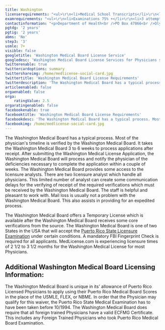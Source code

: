 ```yaml
---
title: Washington
licenserequirements: "<ul>\r\n<li>Medical School Transcripts</li>\r\n<li>All Privileges for past 5 years</li>\r\n<li>FSMB Board Action</li>\r\n<li>All State Medical Licenses (past/present)</li>\r\n<li>All National/State Examination Scores</li>\r\n<li>ECFMG Certification (Required for IMG's)</li>\r\n<li>AMA / AOA Profile</li>\r\n<li>Internship/Residency/Fellowships</li>\r\n</ul>"
examrequirements: "<ul>\r\n<li>Examinations 75% +</li>\r\n<li>3 attempt limit - USMLE Step 3</li>\r\n<li>7+ year limit - USMLE</li>\r\n<li>2 year PGY for USA Grads</li>\r\n<li>2 years PGY for Non-USA Grads</li>\r\n<li>State Exam Accepted if Pre-1975</li>\r\n<li>No SPEX Exam Requirement</li>\r\n</ul>"
contactinformation: "<p>Department of Health<br />PO Box 47866<br />Olympia, WA 98504<br />Phone: (360) 236-2750<br />Fax: (360) 236-2795</p>\r\n<p><a href=\"https://www.doh.wa.gov/\">www.doh.wa.gov</a></p>"
pgtdg: '2 years'
pgtig: '2 years'
abms: 'No'
step3: '3'
usmle: 7+
visible: false
googletitle: 'Washington Medical Board License Service'
googledesc: 'Washington Medical Board License Services for Physicians seeking a professional, expedited licensure process while applying to the Washington Medical Board'
twitterenable: true
twittercardoptions: summary
twittershareimg: /home/medlicense-social-card.jpg
twittertitle: 'Washington Medical Board License Requirements'
twitterdescription: 'The Washington Medical Board has a typical process. Most of the physician''s timeline is verified by the Washington Medical Board and it takes them 3 to 6 weeks to process applications after receipt. Licensure usually takes 2 1/2 to 3 1/2 months for most Physicians.'
articleenabled: false
orgaenabled: false
orga:
    ratingValue: 2.5
orgaratingenabled: false
facebookenable: true
facebooktitle: 'Washington Medical Board License Requirements'
facebookdesc: 'The Washington Medical Board has a typical process. Most of the physician''s timeline is verified by the Washington Medical Board and it takes them 3 to 6 weeks to process applications after receipt. Licensure usually takes 2 1/2 to 3 1/2 months for most Physicians.'
facebookimg: /home/medlicense-social-card.jpg
---
```


<p>The Washington Medical Board has a typical process. Most of the physician's timeline is verified by the Washington Medical Board. It takes the Washington Medical Board 3 to 6 weeks to process applications after receipt. After submitting the Washington Medical License Application, the Washington Medical Board will process and notify the physician of the deficiencies necessary to complete the application within a couple of weeks. The Washington Medical Board provides some access to the licensure analysts. There are two licensure analyst which handle all physicians. This limited number of analyst can create some communication delays for the verifying of receipt of the required verifications which must be received by the Washington Medical Board. The staff is helpful and pleasant to work with. Mail loss is usually not a problem with the Washington Medical Board. This also assists in providing for an expedited process.</p>
<p>The Washington Medical Board offers a Temporary License which is available after the Washington Medical Board receives some core verifications from the source. The Washington Medical Board is one of two States in the USA that will accept the <a href="../../licensure-information/state-licensure-requirements/puerto-rico">Puerto Rico State Licensure Examination</a> under certain conditions. A mandatory FBI Fingerprint Check is required for all applicants. MedLicense.com is experiencing licensure times of 2 1/2 to 3 1/2 months for the Washington Medical License for most Physicians.</p>
<h2 id="mcetoc_1ce9n3b220">Additional Washington Medical Board Licensing Information:</h2>
<p>The Washington Medical Board is unique in its' allowance of Puerto Rico Licensed Physicians to apply using their Puerto Rico Medical Board Scores in the place of the USMLE, FLEX, or NBME. In order that the Physician may qualify for this waiver, the Puerto Rico State Medical Examination has to have been taken before 10/1994. The Washington Medical Board does require that all foreign trained Physicians have a valid ECFMG Certificate. This includes any Foreign Trained Physicians who took Puerto Rico Medical Board Examination.</p>